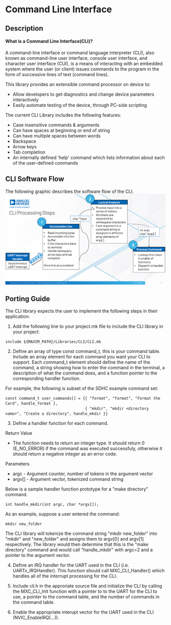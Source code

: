 # Command Line Interface

## Description

#### What is a Command Line Interface(CLI)?

A command-line interface or command language interpreter (CLI), also known as command-line user interface, console user interface, and character user interface (CUI), is a means of interacting with an embedded system where the user (or client) issues commands to the program in the form of successive lines of text (command lines).

This library provides an extensible command processor on device to:
* Allow developers to get diagnostics and change device parameters interactively
* Easily automate testing of the device, through PC-side scripting

The current CLI Library includes the following features:
- Case insensitive commands & arguments
- Can have spaces at beginning or end of string
- Can have multiple spaces between words
- Backspace
- Arrow keys
- Tab completion
- An internally defined 'help' command which lists information about each of the user-defined commands

## CLI Software Flow
The following graphic describes the software flow of the CLI.
![Processing steps](res/CLI-Processing-steps.png)

## Porting Guide

The CLI library expects the user to implement the following steps in their application:

1. Add the following line to your project.mk file to include the CLI library in your project:
```
include ${MAXIM_PATH}/Libraries/CLI/CLI.mk 
```

2. Define an array of type const command_t, this is your command table. Include an array element for each command you want your CLI to support. Each command_t element should define the name of the command, a string showing how to enter the command in the terminal, a description of what the command does, and a function pointer to the corresponding handler function.

For example, the following is subset of the SDHC example command set:
```
const command_t user_commands[] = {{ "format", "format", "Format the Card", handle_format },
    							   { "mkdir", "mkdir <directory name>", "Create a directory", handle_mkdir }}
```

3. Define a handler function for each command.

Return Value
- The function needs to return an integer type. It should return 0 (E_NO_ERROR) if the command was executed successfuly, otherwise it should return a negative integer as an error code.

Parameters
- argc   - Argument counter, number of tokens in the argument vector
- argv[] - Argument vector, tokenized command string

Below is a sample handler function prototype for a "make directory" command.
```
int handle_mkdir(int argc, char *argv[]);
```

As an example, suppose a user entered the command:
```
mkdir new_folder
```
The CLI library will tokenize the command string "mkdir new_folder" into "mkdir" and "new_folder" and assigns them to argv[0] and argv[1] respectively. The library would then determine that this is the "make directory" command and would call "handle_mkdir" with argc=2 and a pointer to the argument vector.

4. Define an IRQ handler for the UART used in the CLI (i.e. UARTx_IRQHandler). This function should call MXC_CLI_Handler() which handles all of the interrupt processing for the CLI.

5. Include cli.h in the approriate source file and initialize the CLI by calling the MXC_CLI_Init function with a pointer to to the UART for the CLI to use, a pointer to the command table, and the number of commands in the command table.

6. Enable the appropriate interupt vector for the UART used in the CLI (NVIC_EnableIRQ(...)).
